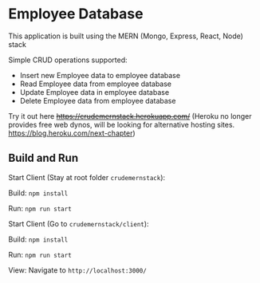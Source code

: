 # Employee Database

This application is built using the MERN (Mongo, Express, React, Node) stack

Simple CRUD operations supported:
<ul>
  <li>Insert new Employee data to employee database</li>
  <li>Read Employee data from employee database</li>
  <li>Update Employee data in employee database</li>
  <li>Delete Employee data from employee database</li>

</ul>

Try it out here ~~https://crudemernstack.herokuapp.com/~~ (Heroku no longer provides free web dynos, will be looking for alternative hosting sites. https://blog.heroku.com/next-chapter)

## Build and Run

Start Client (Stay at root folder `crudemernstack`):

Build: `npm install`

Run: `npm run start`

Start Client (Go to `crudemernstack/client`):

Build: `npm install`

Run: `npm run start`

View: Navigate to `http://localhost:3000/`